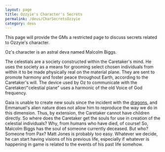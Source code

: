 ```yaml
---
layout: page
title: Ozzyie's Character's Secrets
permalink: /deus/CharSecretsOzzyie
category: deus
---
```

This page will provide the GMs a restricted page to discuss secrets related to Ozzyie's character.

Oz's character is an astral deva named Malcolm Biggs.

The celestials are a society constructed within the Caretaker's mind. He uses the society as a means for grooming select chosen individuals from within it to be made physically real on the material plane. They are sent to promote harmony and foster peace throughout Earth, according to the Caretaker's will. The device used by Oz to communicate with the Caretaker/&quot;celestial plane&quot; uses a harmonic of the old Voice of God frequency.

Gaia is unable to create new souls since the incident with the [dragons](Dragons), and Emmanuel's alien nature does not allow him to reproduce the way we do in this dimension. Thus, by extension, the Caretaker cannot have children directly. So where does the Caretaker get the souls for use in creation of the celestial individuals? Why, from humans who have died, of course! So, Malcolm Biggs has the soul of someone currently deceased. But who? Someone from Pax? Matt Jones is probably too easy. Whatever we decide, he can start having visions of his previous life, especially if whatever is happening in game is related to the events of his past life somehow.
